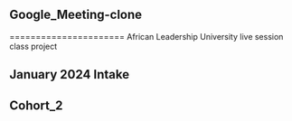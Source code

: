 ## Google_Meeting-clone
======================
African Leadership University live session class project
## January 2024 Intake 
## Cohort_2
